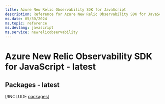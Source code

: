 ```yaml
---
title: Azure New Relic Observability SDK for JavaScript
description: Reference for Azure New Relic Observability SDK for JavaScript
ms.date: 05/30/2024
ms.topic: reference
ms.devlang: javascript
ms.service: newrelicobservability
---
```

# Azure New Relic Observability SDK for JavaScript - latest
## Packages - latest
[!INCLUDE [packages](new-relic-observability-index.md)]